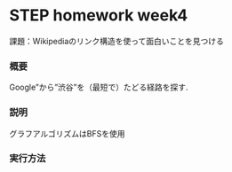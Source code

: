 # STEP homework week4  
課題：Wikipediaのリンク構造を使って面白いことを見つける
  
    
### 概要
Google”から”渋谷”を（最短で）たどる経路を探す.


### 説明
グラフアルゴリズムはBFSを使用

### 実行方法
